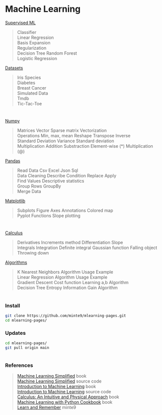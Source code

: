 # Machine Learning

[Supervised ML](./main/supervised-ml/)  
> Classifier    
> Linear Regression  
> Basis Expansion    
> Regularization    
> Decision Tree
> Random Forest      
> Logistic Regression    

[Datasets](./main/datasets/)  
> Iris Species    
> Diabetes     
> Breast Cancer    
> Simulated Data  
> Tmdb  
> Tic-Tac-Toe  

#

[Numpy](./main/numpy/)  
> Matrices   Vector Sparse matrix Vectorization  
> Operations  Min, max, mean Reshape Transpose Inverse  
> Standard Deviation  Variance Standard deviation  
> Multiplication  Addition Substraction  Element-wise (*) Multiplication (@)

[Pandas](./main/pandas/)  
> Read Data  Csv Excel Json Sql  
> Data Cleaning  Describe Condition Replace Apply  
> Find Values  Descriptive statistics  
> Group Rows  GroupBy  
> Merge  Data  

[Matplotlib](./main/matplotlib/)  
> Subplots  Figure Axes Annotations Colored map  
> Pyplot  Functions Slope plotting  

#

[Calculus](./main/calculus/)  
> Derivatives  Increments method Differentiation Slope  
> Integrals  Integration Definite integral Gaussian function Falling object Throwing down  

[Algorithms](./main/algorithms/)  
> K Nearest Neighbors   Algorithm Usage Example  
> Linear Regression  Algorithm Usage Example  
> Gradient Descent  Cost function Learning a,b Algorithm  
> Decision Tree  Entropy Information Gain Algorithm

#

### Install

~~~sh
git clone https://github.com/minte9/mlearning-pages.git
cd mlearning-pages/
~~~

### Updates

~~~sh
cd mlearning-pages/
git pull origin main
~~~

#

### References
> [Machine Learning Simplified](https://www.amazon.com/gp/product/B0B216KMM4) book  
> [Machine Learning Simplified](https://code.themlsbook.com/index.html) source code  
> [Introduction to Machine Learning](https://www.amazon.com/gp/product/B01M0LNE8C) book  
> [Introduction to Machine Learning](https://github.com/amueller/introduction_to_ml_with_python) source code  
> [Calculus: An Intuitive and Physical Approach](https://www.amazon.com/gp/product/B00CB2MK6C) book   
> [Machine Learning with Python Cookbook](https://www.amazon.com/gp/product/B07BC3LFKT) book  
> [Learn and Remember](https://www.minte9.com/mlearning) minte9  